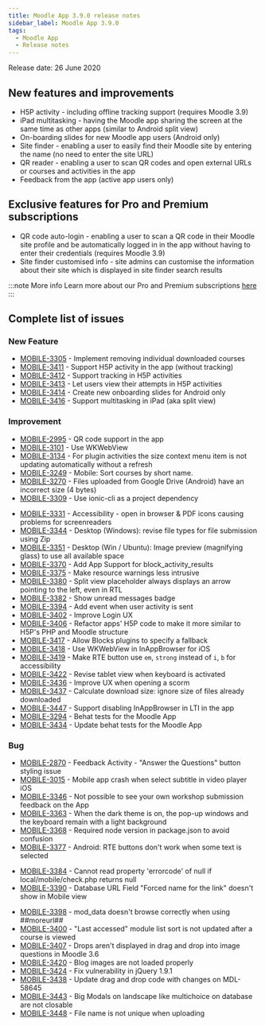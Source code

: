 ```yaml
---
title: Moodle App 3.9.0 release notes
sidebar_label: Moodle App 3.9.0
tags:
  - Moodle App
  - Release notes
---
```


Release date: 26 June 2020

## New features and improvements

- H5P activity - including offline tracking support (requires Moodle 3.9)
- iPad multitasking - having the Moodle app sharing the screen at the same time as other apps (similar to Android split view)
- On-boarding slides for new Moodle app users (Android only)
- Site finder - enabling a user to easily find their Moodle site by entering the name (no need to enter the site URL)
- QR reader - enabling a user to scan QR codes and open external URLs or courses and activities in the app
- Feedback from the app (active app users only)

## Exclusive features for Pro and Premium subscriptions

- QR code auto-login - enabling a user to scan a QR code in their Moodle site profile and be automatically logged in in the app without having to enter their credentials (requires Moodle 3.9)
- Site finder customised info - site admins can customise the information about their site which is displayed in site finder search results

:::note More info
Learn more about our Pro and Premium subscriptions [here](https://moodle.com/app/)
:::

## Complete list of issues

### New Feature

- [MOBILE-3305](https://moodle.atlassian.net/browse/MOBILE-3305) - Implement removing individual downloaded courses
- [MOBILE-3411](https://moodle.atlassian.net/browse/MOBILE-3411) - Support H5P activity in the app (without tracking)
- [MOBILE-3412](https://moodle.atlassian.net/browse/MOBILE-3412) - Support tracking in H5P activities
- [MOBILE-3413](https://moodle.atlassian.net/browse/MOBILE-3413) - Let users view their attempts in H5P activities
- [MOBILE-3414](https://moodle.atlassian.net/browse/MOBILE-3414) - Create new onboarding slides for Android only
- [MOBILE-3416](https://moodle.atlassian.net/browse/MOBILE-3416) - Support multitasking in iPad (aka split view)

### Improvement

- [MOBILE-2995](https://moodle.atlassian.net/browse/MOBILE-2995) - QR code support in the app
- [MOBILE-3101](https://moodle.atlassian.net/browse/MOBILE-3101) - Use WKWebView
- [MOBILE-3134](https://moodle.atlassian.net/browse/MOBILE-3134) - For plugin activities the size context menu item is not updating automatically without a refresh
- [MOBILE-3249](https://moodle.atlassian.net/browse/MOBILE-3249) - Mobile: Sort courses by short name.
- [MOBILE-3270](https://moodle.atlassian.net/browse/MOBILE-3270) - Files uploaded from Google Drive (Android) have an incorrect size (4 bytes)
- [MOBILE-3309](https://moodle.atlassian.net/browse/MOBILE-3309) - Use ionic-cli as a project dependency
<!-- cspell:disable-next-line -->
- [MOBILE-3331](https://moodle.atlassian.net/browse/MOBILE-3331) - Accessibility - open in browser & PDF icons causing problems for screenreaders
- [MOBILE-3344](https://moodle.atlassian.net/browse/MOBILE-3344) - Desktop (Windows): revise file types for file submission using Zip
- [MOBILE-3351](https://moodle.atlassian.net/browse/MOBILE-3351) - Desktop (Win / Ubuntu): Image preview (magnifying glass) to use all available space
- [MOBILE-3370](https://moodle.atlassian.net/browse/MOBILE-3370) - Add App Support for block_activity_results
- [MOBILE-3375](https://moodle.atlassian.net/browse/MOBILE-3375) - Make resource warnings less intrusive
- [MOBILE-3380](https://moodle.atlassian.net/browse/MOBILE-3380) - Split view placeholder always displays an arrow pointing to the left, even in RTL
- [MOBILE-3382](https://moodle.atlassian.net/browse/MOBILE-3382) - Show unread messages badge
- [MOBILE-3394](https://moodle.atlassian.net/browse/MOBILE-3394) - Add event when user activity is sent
- [MOBILE-3402](https://moodle.atlassian.net/browse/MOBILE-3402) - Improve Login UX
- [MOBILE-3406](https://moodle.atlassian.net/browse/MOBILE-3406) - Refactor apps' H5P code to make it more similar to H5P's PHP and Moodle structure
- [MOBILE-3417](https://moodle.atlassian.net/browse/MOBILE-3417) - Allow Blocks plugins to specify a fallback
- [MOBILE-3418](https://moodle.atlassian.net/browse/MOBILE-3418) - Use WKWebView in InAppBrowser for iOS
- [MOBILE-3419](https://moodle.atlassian.net/browse/MOBILE-3419) - Make RTE button use `em`, `strong` instead of `i`, `b` for accessibility
- [MOBILE-3422](https://moodle.atlassian.net/browse/MOBILE-3422) - Revise tablet view when keyboard is activated
- [MOBILE-3436](https://moodle.atlassian.net/browse/MOBILE-3436) - Improve UX when opening a scorm
- [MOBILE-3437](https://moodle.atlassian.net/browse/MOBILE-3437) - Calculate download size: ignore size of files already downloaded
- [MOBILE-3447](https://moodle.atlassian.net/browse/MOBILE-3447) - Support disabling InAppBrowser in LTI in the app
- [MOBILE-3294](https://moodle.atlassian.net/browse/MOBILE-3294) - Behat tests for the Moodle App
- [MOBILE-3434](https://moodle.atlassian.net/browse/MOBILE-3434) - Update behat tests for the Moodle App

### Bug

- [MOBILE-2870](https://moodle.atlassian.net/browse/MOBILE-2870) - Feedback Activity - "Answer the Questions" button styling issue
- [MOBILE-3015](https://moodle.atlassian.net/browse/MOBILE-3015) - Mobile app crash when select subtitle in video player iOS
- [MOBILE-3346](https://moodle.atlassian.net/browse/MOBILE-3346) - Not possible to see your own workshop submission feedback on the App
- [MOBILE-3363](https://moodle.atlassian.net/browse/MOBILE-3363) - When the dark theme is on, the pop-up windows and the keyboard remain with a light background
- [MOBILE-3368](https://moodle.atlassian.net/browse/MOBILE-3368) - Required node version in package.json to avoid confusion
- [MOBILE-3377](https://moodle.atlassian.net/browse/MOBILE-3377) - Android: RTE buttons don't work when some text is selected
<!-- cspell:disable-next-line -->
- [MOBILE-3384](https://moodle.atlassian.net/browse/MOBILE-3384) - Cannot read property 'errorcode' of null if local/mobile/check.php returns null
- [MOBILE-3390](https://moodle.atlassian.net/browse/MOBILE-3390) - Database URL Field "Forced name for the link" doesn't show in Mobile view
<!-- cspell:disable-next-line -->
- [MOBILE-3398](https://moodle.atlassian.net/browse/MOBILE-3398) - mod_data doesn't browse correctly when using ##moreurl##
- [MOBILE-3400](https://moodle.atlassian.net/browse/MOBILE-3400) - "Last accessed" module list sort is not updated after a course is viewed
- [MOBILE-3407](https://moodle.atlassian.net/browse/MOBILE-3407) - Drops aren't displayed in drag and drop into image questions in Moodle 3.6
- [MOBILE-3420](https://moodle.atlassian.net/browse/MOBILE-3420) - Blog images are not loaded properly
- [MOBILE-3424](https://moodle.atlassian.net/browse/MOBILE-3424) - Fix vulnerability in jQuery 1.9.1
- [MOBILE-3438](https://moodle.atlassian.net/browse/MOBILE-3438) - Update drag and drop code with changes on MDL-58645
- [MOBILE-3443](https://moodle.atlassian.net/browse/MOBILE-3443) - Big Modals on  landscape like multichoice on database are not closable
- [MOBILE-3448](https://moodle.atlassian.net/browse/MOBILE-3448) - File name is not unique when uploading
